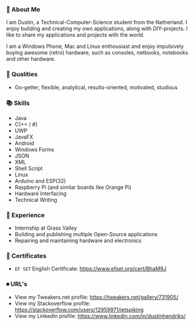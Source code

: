### 📕 About Me  

I am Dustin, a Technical-Computer-Science student from the Netherland. I enjoy building and creating my own applications, along with DIY-projects. I like to share my applications and projects with the world.

I am a Windows Phone, Mac and Linux enthousiast and enjoy impulsively buying awesome (retro) hardware, such as consoles, netbooks, notebooks and other hardware.  

### 👤 Qualities
- Go-getter, flexible, analytical, results-oriented, motivated, studious

### 📚 Skills
- Java 
- C(++ / #)
- UWP
- JavaFX
- Android
- Windows Forms
- JSON
- XML
- Shell Script
- Linux
- Arduino and ESP(32)
- Raspberry Pi (and similar boards like Orange Pi)
- Hardware Interfacing
- Technical Writing

### 📖 Experience
- Internship at Grass Valley
- Building and publishing multiple Open-Source applications
- Repairing and maintaining hardware and electronics 

### 🔖 Certificates
- ```EF SET``` English Certificate: 
https://www.efset.org/cert/BhaM9J

### ⏺ URL's
- View my Tweakers.net profile: 
https://tweakers.net/gallery/731905/
- View my Stackoverflow profile:
https://stackoverflow.com/users/12959971/jetspiking
- View my LinkedIn profile:
https://www.linkedin.com/in/dustinhendriks/

